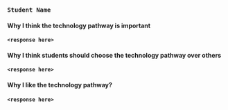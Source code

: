 ![<Student portrait>]()

### __`Student Name`__

#### Why I think the technology pathway is important

 __`<response here>`__

#### Why I think students should choose the technology pathway over others

 __`<response here>`__

#### Why I like the technology pathway?

 __`<response here>`__
